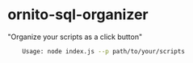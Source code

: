 # ornito-sql-organizer

"Organize your scripts as a click button"

```sh
	Usage: node index.js --p path/to/your/scripts
```